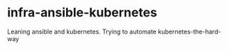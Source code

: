 # infra-ansible-kubernetes
Leaning ansible and kubernetes. Trying to automate kubernetes-the-hard-way
